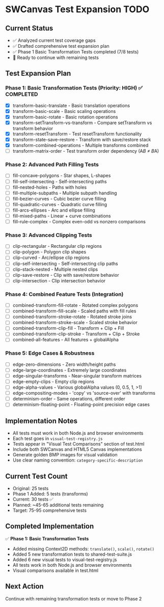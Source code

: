 # SWCanvas Test Expansion TODO

## Current Status
- ✅ Analyzed current test coverage gaps  
- ✅ Drafted comprehensive test expansion plan
- ✅ Phase 1 Basic Transformation Tests completed (7/8 tests)
- 🔄 Ready to continue with remaining tests

## Test Expansion Plan

### Phase 1: Basic Transformation Tests (Priority: HIGH) ✅ COMPLETED
- [x] transform-basic-translate - Basic translation operations
- [x] transform-basic-scale - Basic scaling operations  
- [x] transform-basic-rotate - Basic rotation operations
- [x] transform-setTransform-vs-transform - Compare setTransform vs transform behavior
- [x] transform-resetTransform - Test resetTransform functionality
- [x] transform-state-save-restore - Transform with save/restore stack
- [x] transform-combined-operations - Multiple transforms combined
- [ ] transform-matrix-order - Test transform order dependency (A*B ≠ B*A)

### Phase 2: Advanced Path Filling Tests
- [ ] fill-concave-polygons - Star shapes, L-shapes
- [ ] fill-self-intersecting - Self-intersecting paths
- [ ] fill-nested-holes - Paths with holes
- [ ] fill-multiple-subpaths - Multiple subpath handling
- [ ] fill-bezier-curves - Cubic bezier curve filling
- [ ] fill-quadratic-curves - Quadratic curve filling  
- [ ] fill-arcs-ellipses - Arc and ellipse filling
- [ ] fill-mixed-paths - Linear + curve combinations
- [ ] fill-rule-complex - Complex even-odd vs nonzero comparisons

### Phase 3: Advanced Clipping Tests
- [ ] clip-rectangular - Rectangular clip regions
- [ ] clip-polygon - Polygon clip shapes
- [ ] clip-curved - Arc/ellipse clip regions
- [ ] clip-self-intersecting - Self-intersecting clip paths
- [ ] clip-stack-nested - Multiple nested clips
- [ ] clip-save-restore - Clip with save/restore behavior
- [ ] clip-intersection - Clip intersection behavior

### Phase 4: Combined Feature Tests (Integration)
- [ ] combined-transform-fill-rotate - Rotated complex polygons
- [ ] combined-transform-fill-scale - Scaled paths with fill rules
- [ ] combined-transform-stroke-rotate - Rotated stroke joins
- [ ] combined-transform-stroke-scale - Scaled stroke behavior
- [ ] combined-transform-clip-fill - Transform + Clip + Fill
- [ ] combined-transform-clip-stroke - Transform + Clip + Stroke
- [ ] combined-all-features - All features + globalAlpha

### Phase 5: Edge Cases & Robustness
- [ ] edge-zero-dimensions - Zero width/height paths
- [ ] edge-large-coordinates - Extremely large coordinates
- [ ] edge-singular-transforms - Near-singular transform matrices
- [ ] edge-empty-clips - Empty clip regions
- [ ] edge-alpha-values - Various globalAlpha values (0, 0.5, 1, >1)
- [ ] edge-compositing-modes - 'copy' vs 'source-over' with transforms
- [ ] determinism-order - Same operations, different order
- [ ] determinism-floating-point - Floating-point precision edge cases

## Implementation Notes
- All tests must work in both Node.js and browser environments
- Each test goes in `visual-test-registry.js` 
- Tests appear in "Visual Test Comparisons" section of test.html
- Include both SWCanvas and HTML5 Canvas implementations
- Generate golden BMP images for visual validation
- Use clear naming convention: `category-specific-description`

## Current Test Count
- Original: 25 tests
- Phase 1 Added: 5 tests (transforms)
- Current: 30 tests ✅
- Planned: ~45-65 additional tests remaining
- Target: 75-95 comprehensive tests

## Completed Implementation
✅ **Phase 1: Basic Transformation Tests**
- Added missing Context2D methods: `translate()`, `scale()`, `rotate()`
- Added 5 new transformation tests to shared-test-suite.js
- Added 6 new visual tests to visual-test-registry.js  
- All tests work in both Node.js and browser environments
- Visual comparisons available in test.html

## Next Action
Continue with remaining transformation tests or move to Phase 2